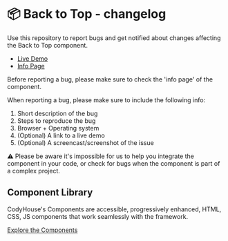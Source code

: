 # 📦 Back to Top - changelog

Use this repository to report bugs and get notified about changes affecting the Back to Top component.

- [Live Demo](https://codyhouse.co/ds/components/app/back-to-top)
- [Info Page](https://codyhouse.co/ds/components/info/back-to-top)

Before reporting a bug, please make sure to check the 'info page' of the component. 

When reporting a bug, please make sure to include the following info:

1. Short description of the bug
2. Steps to reproduce the bug
3. Browser + Operating system
4. (Optional) A link to a live demo
5. (Optional) A screencast/screenshot of the issue

⚠️ Please be aware it's impossible for us to help you integrate the component in your code, or check for bugs when the component is part of a complex project.

## Component Library

CodyHouse's Components are accessible, progressively enhanced, HTML, CSS, JS components that work seamlessly with the framework.

[Explore the Components](https://codyhouse.co/ds/components)
